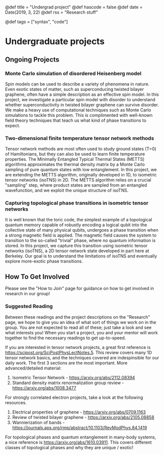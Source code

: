 @def title = "Undergrad project"
@def hascode = false
@def date = Date(2019, 3, 22)
@def rss = "Research stuff"

@def tags = ["syntax", "code"]

# Undergraduate projects

## Ongoing Projects

### Monte Carlo simulation of disordered Heisenberg model
Spin models can be used to describe a variety of phenomena in nature. Even exotic states of matter, such as superconducing twisted bilayer graphene, often have a simple description as an effective spin model. In this project, we investigate a particular spin model with disorder to understand whether superconductivity in twisted bilayer graphene can survive disorder.
We make a heavy use of computational techniques such as Monte Carlo simulations to tackle this problem. This is complimented with well-known field theory techniques that teach us what kind of phase transitions to expect.
### Two-dimensional finite temperature tensor network methods
Tensor network methods are most often used to study ground states (T=0) of Hamiltonians, but they can also be used to learn finite temperature properties. The Minimally Entangled Typical Thermal States (METTS) algorithms approximates the thermal density matrix by a Monte Carlo sampling of pure quantum states with low entanglement. In this project, we are extending the METTS algorithm, originally developed in 1D, to isometric tensor networks (isoTNS) in 2D. The METTS algorithm relies on a crucial "sampling" step, where product states are sampled from an entangled wavefunction, and we exploit the unique structure of isoTNS.
### Capturing topological phase transitions in isometric tensor networks
It is well known that the toric code, the simplest example of a topological quantum memory capable of robustly encoding a logical qubit into the collective state of many physical qubits, undergoes a phase transition when a strong magnetic field is applied. The magnetic field causes the system to transition to the so-called "trivial" phase, where no quantum information is stored. In this project, we capture this transition using isometric tensor networks (isoTNS), a 2D tensor network state developed in part here at Berkeley. Our goal is to understand the limitations of isoTNS and eventually explore more-exotic phase transitions.
## How To Get Involved
Please see the "How to Join" page for guidance on how to get involved in research in our group!

### Suggested Reading
Between these readings and the project descriptions on the "Research" page, we hope to give you an idea of what sort of things we work on in the group. You are not expected to read all of these; just take a look and see what interests you! When you start a project, you and your mentor will work together to find the necessary readings to get up-to-speed.

If you are interested in tensor network projects, a great first reference is https://scipost.org/SciPostPhysLectNotes.5. This review covers many 1D tensor network basics, and the techniques covered are indespinsible for our daily work. The first 3 sections are the most important.
More advanced/detailed material:
1. Isometric Tensor Network - https://arxiv.org/abs/2112.08394
2. Standard density matrix renormalization group review - https://arxiv.org/abs/1008.3477

For strongly correlated electron projects, take a look at the following resources.
1. Electrical properties of graphene - https://arxiv.org/abs/0709.1163
2. Review of twisted bilayer graphene - https://arxiv.org/abs/2105.08858
3. Wannierization of bands - https://journals.aps.org/rmp/abstract/10.1103/RevModPhys.84.1419

For topological phases and quantum entanglement in many-body systems, a nice reference is https://arxiv.org/abs/1610.03911. This covers different classes of topological phases and why they are unique / exotic!
